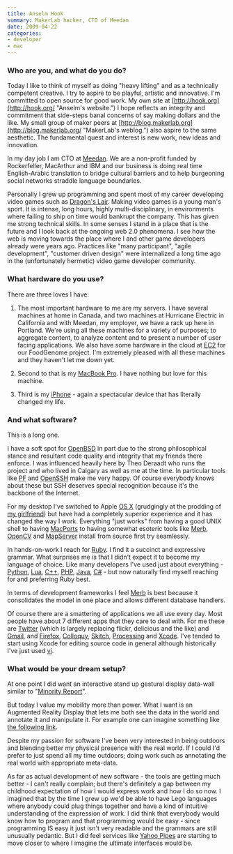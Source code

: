 ```yaml
---
title: Anselm Hook
summary: MakerLab hacker, CTO of Meedan
date: 2009-04-22
categories:
- developer
- mac
---
```


### Who are you, and what do you do?

Today I like to think of myself as doing "heavy lifting" and as a technically competent creative. I try to aspire to be playful, artistic and innovative. I'm committed to open source for good work. My own site at [http://hook.org](http://hook.org/ "Anselm's website.") I hope reflects an integrity and commitment that side-steps banal concerns of say making dollars and the like. My small group of maker peers at [http://blog.makerlab.org](http://blog.makerlab.org/ "MakerLab's weblog.") also aspire to the same aesthetic. The fundamental quest and interest is new work, new ideas and innovation.

In my day job I am CTO at [Meedan](http://meedan.net/ "A digital town square."). We are a non-profit funded by Rockerfeller, MacArthur and IBM and our business is doing real time English-Arabic translation to bridge cultural barriers and to help burgeoning social networks straddle language boundaries.

Personally I grew up programming and spent most of my career developing video games such as [Dragon's Lair](http://www.gamespot.com/3do/action/dragonslair/index.html "Information on Dragon's Lair."). Making video games is a young man's sport. It is intense, long hours, highly multi-disciplinary, in environments where failing to ship on time would bankrupt the company. This has given me strong technical skills. In some senses I stand in a place that is the future and I look back at the ongoing web 2.0 phenomena. I see how the web is moving towards the place where I and other game developers already were years ago. Practices like "many participant", "agile development", "customer driven design" were internalized a long time ago in the (unfortunately hermetic) video game developer community.

### What hardware do you use?

There are three loves I have:

1) The most important hardware to me are my servers. I have several machines at home in Canada, and two machines at Hurricane Electric in California and with Meedan, my employer, we have a rack up here in Portland. We're using all these machines for a variety of purposes; to aggregate content, to analyze content and to present a number of user facing applications. We also have some hardware in the cloud at [EC2][] for our FoodGenome project. I'm extremely pleased with all these machines and they haven't let me down yet.

2) Second to that is my [MacBook Pro][macbook-pro]. I have nothing but love for this machine.

3) Third is my [iPhone][] - again a spectacular device that has literally changed my life.

### And what software?

This is a long one.

I have a soft spot for [OpenBSD][] in part due to the strong philosophical stance and resultant code quality and integrity that my friends there enforce. I was influenced heavily here by Theo Deraadt who runs the project and who lived in Calgary as well as me at the time. In particular tools like [PF][] and [OpenSSH][] make me very happy. Of course everybody knows about these but SSH deserves special recognition because it's the backbone of the Internet.

For my desktop I've switched to Apple [OS X][macos] (grudgingly at the prodding of [my girlfriend](http://paigesaez.org "Paige's website.")) but have had a completely superior experience and it has changed the way I work. Everything "just works" from having a good UNIX shell to having [MacPorts][] to having somewhat esoteric tools like [Merb][], [OpenCV][] and [MapServer][] install from source first try seamlessly.

In hands-on-work I reach for [Ruby][]. I find it a succinct and expressive grammar. What surprises me is that I didn't expect it to become my language of choice. Like many developers I've used just about everything - [Python][], [Lua][], [C++][c-plusplus], [PHP][], [Java][], [C#][c-sharp] - but now naturally find myself reaching for and preferring Ruby best.

In terms of development frameworks I feel [Merb][] is best because it consolidates the model in one place and allows different database handlers.

Of course there are a smattering of applications we all use every day. Most people have about 7 different apps that they care to deal with. For me these are [Twitter][] (which is largely replacing flickr, delicious and the like) and [Gmail][], and [Firefox][], [Colloquy][], [Skitch][], [Processing][] and [Xcode][]. I've tended to start using Xcode for editing source code in general although historically I've just used [vi][].

### What would be your dream setup?

At one point I did want an interactive stand up gestural display data-wall similar to "[Minority Report](http://www.wikinomics.com/blog/uploads/minority-report-ui.jpg "An example of the interface used in 'Minority Report'.")".

But today I value my mobility more than power. What I want is an Augmented Reality Display that lets me both see the data in the world and annotate it and manipulate it. For example one can imagine
something like [the following link](http://www.virtualworldlets.net/Resources/Hosted/WhatIsAR/augmented-reality-hud.jpg "A mock-up of a HUD.").

Despite my passion for software I've been very interested in being outdoors and blending better my physical presence with the real world. If I could I'd prefer to just spend all my time outdoors; doing work such as annotating the real world with appropriate meta-data.

As far as actual development of new software - the tools are getting much better - I can't really complain; but there's definitely a gap between my childhood expectation of how I would express work and how I do so now. I imagined that by the time I grew up we'd be able to have Lego languages where anybody could plug things together and have a kind of intuitive understanding of the expression of work. I did think that everybody would know how to program and that programming would be easy - since programming IS easy it just isn't very readable and the grammars are still unusually pedantic. But I did feel services like [Yahoo Pipes][yahoo-pipes] are starting to move closer to where I imagine the ultimate interfaces would be.

[c-plusplus]: https://en.wikipedia.org/wiki/C%2B%2B "A compiled programming language."
[c-sharp]: https://en.wikipedia.org/wiki/C_Sharp_(programming_language) "A compiled programming language."
[colloquy]: https://colloquy.app/ "An IRC client for the Mac."
[ec2]: https://aws.amazon.com/ec2/ "A web service for virtualised processing."
[firefox]: https://www.mozilla.org/en-US/firefox/new/ "A cross-platform open-source web browser."
[gmail]: https://en.wikipedia.org/wiki/Gmail "Web-based email."
[iphone]: https://en.wikipedia.org/wiki/IPhone_(1st_generation) "A smartphone."
[java]: http://web.archive.org/web/20221226094350/https://www.java.com/en/ "A cross-platform compiled programming language."
[lua]: http://www.lua.org/ "An interpreted scripting language."
[macbook-pro]: https://www.apple.com/macbook-pro/ "A laptop."
[macos]: https://en.wikipedia.org/wiki/MacOS "An operating system for Mac hardware."
[macports]: https://www.macports.org/ "A collection of *nix software ported to Mac OS X."
[mapserver]: https://www.mapserver.org/ "An open-source map platform."
[merb]: https://en.wikipedia.org/wiki/Merb "A lightweight but powerful Ruby framework."
[openbsd]: http://www.openbsd.org/ "An open-source operating system emphasising security and cryptography."
[opencv]: https://opencv.org/ "A programming library for working with real-time computer vision."
[openssh]: http://www.openssh.com/ "A popular collection of SSH tools."
[pf]: http://www.openbsd.org/faq/pf/filter.html "A TCP packet filter included with OpenBSD."
[php]: https://www.php.net/ "An interpreted scripting language."
[processing]: https://processing.org/ "A programming language/environment."
[python]: https://www.python.org/ "An interpreted scripting language."
[ruby]: https://www.ruby-lang.org/en/ "An interpreted scripting language."
[skitch]: https://evernote.com/products/skitch "An always-on image editor for the Mac."
[twitter]: http://web.archive.org/web/20230525035323/https://twitter.com/ "An online micro-blogging platform."
[vi]: https://en.wikipedia.org/wiki/Vi "A command-line text editor."
[xcode]: https://en.wikipedia.org/wiki/Xcode "An IDE for Mac developers."
[yahoo-pipes]: https://en.wikipedia.org/wiki/Yahoo!_Pipes "A service for mixing up web content."
